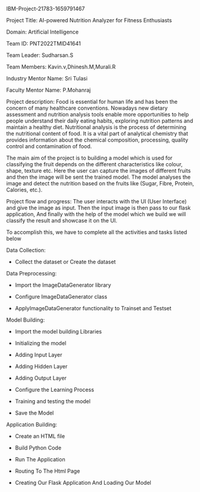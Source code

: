 
IBM-Project-21783-1659791467

Project Title: AI-powered Nutrition Analyzer for Fitness Enthusiasts

Domain: Artificial Intelligence

Team ID: PNT2022TMID41641

Team Leader: Sudharsan.S

Team Members: Kavin.v,Dhinesh.M,Murali.R

Industry Mentor Name: Sri Tulasi

Faculty Mentor Name: P.Mohanraj

Project description:
Food is essential for human life and has been the concern of many healthcare conventions. Nowadays new dietary assessment and nutrition analysis tools enable more opportunities to help people understand their daily eating habits, exploring nutrition patterns and maintain a healthy diet. Nutritional analysis is the process of determining the nutritional content of food. It is a vital part of analytical chemistry that provides information about the chemical composition, processing, quality control and contamination of food.

The main aim of the project is to building a model which is used for classifying the fruit depends on the different characteristics like colour, shape, texture etc. Here the user can capture the images of different fruits and then the image will be sent the trained model. The model analyses the image and detect the nutrition based on the fruits like (Sugar, Fibre, Protein, Calories, etc.).

Project flow and progress:
The user interacts with the UI (User Interface) and give the image as input. Then the input image is then pass to our flask application, And finally with the help of the model which we build we will classify the result and showcase it on the UI.

To accomplish this, we have to complete all the activities and tasks listed below

Data Collection:

* Collect the dataset or Create the dataset

Data Preprocessing:

* Import the ImageDataGenerator library

* Configure ImageDataGenerator class

* ApplyImageDataGenerator functionality to Trainset and Testset

Model Building:

* Import the model building Libraries

* Initializing the model

* Adding Input Layer

* Adding Hidden Layer

* Adding Output Layer

* Configure the Learning Process

* Training and testing the model

* Save the Model

 Application Building:

* Create an HTML file

* Build Python Code

* Run The Application

* Routing To The Html Page

* Creating Our Flask Application And Loading Our Model


